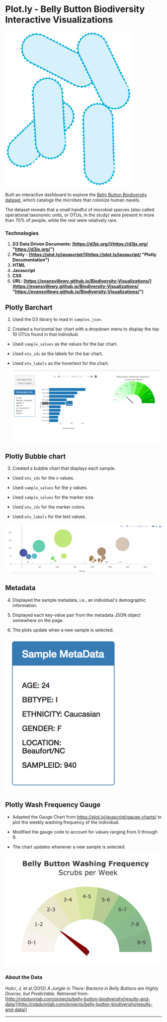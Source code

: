 # Plot.ly - Belly Button Biodiversity Interactive Visualizations

![Bacteria ](Images/jumbo_back.png)

Built an interactive dashboard to explore the [Belly Button Biodiversity dataset](http://robdunnlab.com/projects/belly-button-biodiversity/), which catalogs the microbes that colonize human navels.

The dataset reveals that a small handful of microbial species (also called operational taxonomic units, or OTUs, in the study) were present in more than 70% of people, while the rest were relatively rare.

### Technologies
1. **D3 Data Driven Documents: [https://d3js.org/](https://d3js.org/ "https://d3js.org/")**
2. **Plotly - [https://plot.ly/javascript/](https://plot.ly/javascript/ "Plotly Documentation")**
3. **HTML**
4. **Javascript**
5. **CSS**
6. **URL: [https://evansvillewy.github.io/Biodiversity-Visualizations/](https://evansvillewy.github.io/Biodiversity-Visualizations/ "https://evansvillewy.github.io/Biodiversity-Visualizations/")**

## Plotly Barchart

1. Used the D3 library to read in `samples.json`.

2. Created a horizontal bar chart with a dropdown menu to display the top 10 OTUs found in that individual.

* Used `sample_values` as the values for the bar chart.

* Used `otu_ids` as the labels for the bar chart.

* Used `otu_labels` as the hovertext for the chart.

  ![bar Chart](Images/dashboard_part2.png)

## Plotly Bubble chart

3. Created a bubble chart that displays each sample.

* Used `otu_ids` for the x values.

* Used `sample_values` for the y values.

* Used `sample_values` for the marker size.

* Used `otu_ids` for the marker colors.

* Used `otu_labels` for the text values.

![Bubble Chart](Images/bubble_chart.png)

## Metadata

4. Displayed the sample metadata, i.e., an individual's demographic information.

5. Displayed each key-value pair from the metadata JSON object somewhere on the page.

6. The plots update when a new sample is selected.

![hw](Images/metadata.png)



## Plotly Wash Frequency Gauge

* Adapted the Gauge Chart from <https://plot.ly/javascript/gauge-charts/> to plot the weekly washing frequency of the individual.

* Modified the gauge code to account for values ranging from 0 through 9.

* The chart updates whenever a new sample is selected.

![Weekly Washing Frequency Gauge](Images/gauge.png) 


### About the Data

Hulcr, J. et al.(2012) _A Jungle in There: Bacteria in Belly Buttons are Highly Diverse, but Predictable_. Retrieved from: [http://robdunnlab.com/projects/belly-button-biodiversity/results-and-data/](http://robdunnlab.com/projects/belly-button-biodiversity/results-and-data/)

- - -

